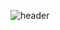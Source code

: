 
![header](https://capsule-render.vercel.app/api?type=waving&color=timeGradient&height=250&text=😊Happy%20you're%20here%20on%20Yejin’s%20GitHub%20😊&animation=twinkling&fontSize=30)

